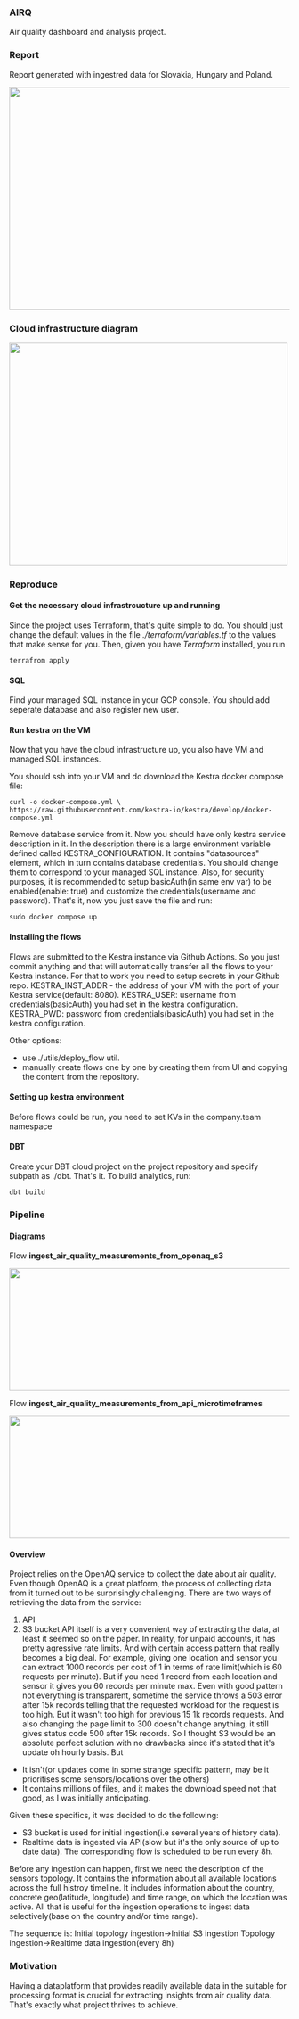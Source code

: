### AIRQ ###
Air quality dashboard and analysis project.
### Report ###
Report generated with ingestred data for Slovakia, Hungary and Poland.

<img src="https://github.com/user-attachments/assets/71e07766-fc3a-472b-90ba-332732c29e35" width=600 height=400>

### Cloud infrastructure diagram ###

<img src="https://github.com/user-attachments/assets/004c52a7-a163-4eeb-89c6-ec8d65fed128" width=500 height=400>

### Reproduce ###
#### Get the necessary cloud infrastrcucture up and running ####
Since the project uses Terraform, that's quite simple to do.
You should just change the default values in the file <em>./terraform/variables.tf</em> to the values that make sense for you.
Then, given you have <em>Terraform</em> installed, you run 
```
terrafrom apply
```
#### SQL ####
Find your managed SQL instance in your GCP console. You should add seperate database and also register new user.
#### Run kestra on the VM ####
Now that you have the cloud infrastructure up, you also have VM and managed SQL instances.

You should ssh into your VM and do download the Kestra docker compose file:
~~~
curl -o docker-compose.yml \
https://raw.githubusercontent.com/kestra-io/kestra/develop/docker-compose.yml
~~~
Remove database service from it. Now you should have only kestra service description in it. In the description there is a large environment variable defined called KESTRA_CONFIGURATION. It contains "datasources" element, which in turn contains database credentials. You should change them to correspond to your managed SQL instance.
Also, for security purposes, it is recommended to setup basicAuth(in same env var) to be enabled(enable: true) and customize the credentials(username and password).
That's it, now you just save the file and run:
~~~
sudo docker compose up
~~~
#### Installing the flows ####
Flows are submitted to the Kestra instance via Github Actions. So you just commit anything and that will automatically transfer all the flows to your Kestra instance.
For that to work you need to setup secrets in your Github repo.
KESTRA_INST_ADDR - the address of your VM with the port of your Kestra service(default: 8080).
KESTRA_USER: username from credentials(basicAuth) you had set in the kestra configuration.
KESTRA_PWD: password from credentials(basicAuth) you had set in the kestra configuration.

Other options:
- use ./utils/deploy_flow util.
- manually create flows one by one by creating them from UI and copying the content from the repository.
#### Setting up kestra environment ####
Before flows could be run, you need to set KVs in the company.team namespace

#### DBT ####
Create your DBT cloud project on the project repository and specify subpath as ./dbt. That's it.
To build analytics, run:
~~~
dbt build
~~~
### Pipeline ###
#### Diagrams ####
Flow **ingest_air_quality_measurements_from_openaq_s3**

<img src="https://github.com/user-attachments/assets/63bd5bfb-825b-463b-a2c5-08f49e598df9" width=520 height=220>

Flow **ingest_air_quality_measurements_from_api_microtimeframes**

<img src="https://github.com/user-attachments/assets/68bf7a76-2d0a-4689-a599-b725273cd331" width=520 height=220>

#### Overview ####
Project relies on the OpenAQ service to collect the date about air quality. Even though OpenAQ is a great platform, the process of collecting data from it turned out to be surprisingly challenging.
There are two ways of retrieving the data from the service:
1) API
2) S3 bucket
API itself is a very convenient way of extracting the data, at least it seemed so on the paper. In reality, for unpaid accounts, it has pretty agressive rate limits. And with certain access pattern that really becomes a big deal. For example, giving one location and sensor you can extract 1000 records per cost of 1 in terms of rate limit(which is 60 requests per minute). But if you need 1 record from each location and sensor it gives you 60 records per minute max. Even with good pattern not everything is transparent, sometime the service throws a 503 error after 15k records telling that the requested workload for the request is too high. But it wasn't too high for previous 15 1k records requests. And also changing the page limit to 300 doesn't change anything, it still gives status code 500 after 15k records.
So I thought S3 would be an absolute perfect solution with no drawbacks since it's stated that it's update oh hourly basis. But 
- It isn't(or updates come in some strange specific pattern, may be it prioritises some sensors/locations over the others)
- It contains millions of files, and it makes the download speed not that good, as I was initially anticipating.

Given these specifics, it was decided to do the following:
- S3 bucket is used for initial ingestion(i.e several years of history data).
- Realtime data is ingested via API(slow but it's the only source of up to date data). The corresponding flow is scheduled to be run every 8h.

Before any ingestion can happen, first we need the description of the sensors topology. It contains the information about all available locations across the full histroy timeline. It includes information about the country, concrete geo(latitude, longitude) and time range, on which the location was active. All that is useful for the ingestion operations to ingest data selectively(base on the country and/or time range).

The sequence is:
Initial topology ingestion->Initial S3 ingestion
Topology ingestion->Realtime data ingestion(every 8h)

### Motivation ###
Having a dataplatform that provides readily available data in the suitable for processing format is crucial for extracting insights from air quality data. That's exactly what project thrives to achieve.
